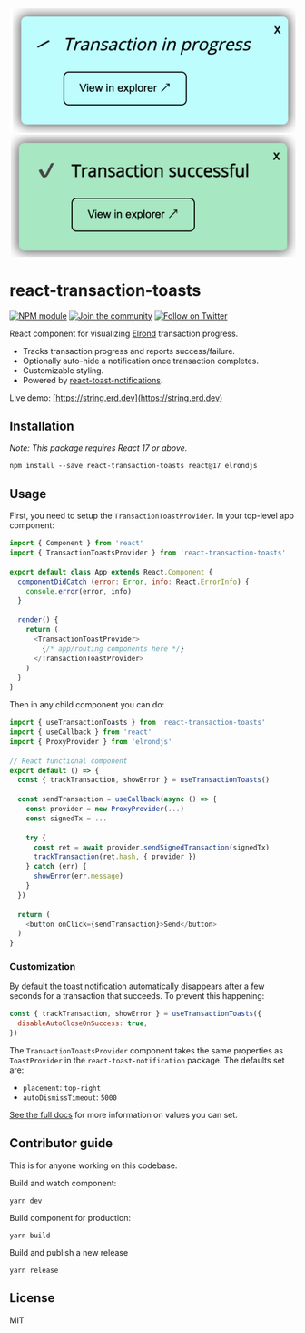 ![scr1](https://raw.githubusercontent.com/erdDEVcode/react-transaction-toasts/master/screenshot.png)
![scr2](https://raw.githubusercontent.com/erdDEVcode/react-transaction-toasts/master/screenshot2.png)

# react-transaction-toasts

[![NPM module](https://badge.fury.io/js/react-transaction-toasts.svg)](https://badge.fury.io/js/react-transaction-toasts)
[![Join the community](https://img.shields.io/badge/Chat%20on-Telegram-brightgreen.svg?color=0088cc)](https://t.me/erdDEV)
[![Follow on Twitter](https://img.shields.io/twitter/url/http/shields.io.svg?style=social&label=Follow&maxAge=2592000)](https://twitter.com/erd_dev)

React component for visualizing [Elrond](https://elrond.com) transaction progress.

* Tracks transaction progress and reports success/failure.
* Optionally auto-hide a notification once transaction completes.
* Customizable styling.
* Powered by [react-toast-notifications](https://github.com/jossmac/react-toast-notifications).

Live demo: [https://string.erd.dev](https://string.erd.dev)

## Installation

_Note: This package requires React 17 or above._

```shell
npm install --save react-transaction-toasts react@17 elrondjs
```

## Usage

First, you need to setup the `TransactionToastProvider`. In your top-level app component:

```js
import { Component } from 'react'
import { TransactionToastsProvider } from 'react-transaction-toasts'

export default class App extends React.Component {
  componentDidCatch (error: Error, info: React.ErrorInfo) {
    console.error(error, info)
  }

  render() {
    return (
      <TransactionToastProvider>
        {/* app/routing components here */}
      </TransactionToastProvider>
    )
  }
}
```

Then in any child component you can do:

```js
import { useTransactionToasts } from 'react-transaction-toasts'
import { useCallback } from 'react'
import { ProxyProvider } from 'elrondjs'

// React functional component
export default () => {
  const { trackTransaction, showError } = useTransactionToasts()

  const sendTransaction = useCallback(async () => {
    const provider = new ProxyProvider(...)
    const signedTx = ...

    try {
      const ret = await provider.sendSignedTransaction(signedTx)
      trackTransaction(ret.hash, { provider })
    } catch (err) {
      showError(err.message)
    }
  })

  return (
    <button onClick={sendTransaction}>Send</button>
  )
}
```

### Customization

By default the toast notification automatically disappears after a few seconds for a 
transaction that succeeds. To prevent this happening:

```js
const { trackTransaction, showError } = useTransactionToasts({
  disableAutoCloseOnSuccess: true,
})
```

The `TransactionToastsProvider` component takes the same properties as `ToastProvider` in the `react-toast-notification` package. The defaults set are:

* `placement`: `top-right`
* `autoDismissTimeout`: `5000`

[See the full docs](https://github.com/jossmac/react-toast-notifications#toastprovider-props) for more information on values you can set.

## Contributor guide

This is for anyone working on this codebase.

Build and watch component:

```shell
yarn dev
```

Build component for production:

```shell
yarn build
```

Build and publish a new release

```
yarn release
```

## License

MIT
